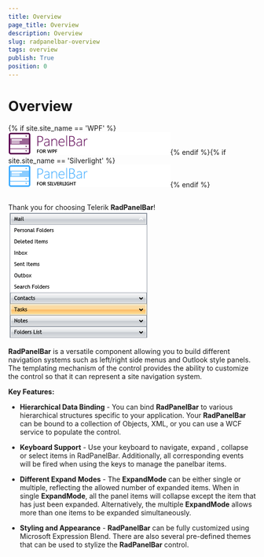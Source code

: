 ```yaml
---
title: Overview
page_title: Overview
description: Overview
slug: radpanelbar-overview
tags: overview
publish: True
position: 0
---
```


# Overview



{% if site.site_name == 'WPF' %}![panelbar wpf icon](images/panelbar_wpf_icon.png){% endif %}{% if site.site_name == 'Silverlight' %}![panelbar sl icon](images/panelbar_sl_icon.png){% endif %}

## 

Thank you for choosing Telerik __RadPanelBar__!
				![](images/RadPanelBar.png)

__RadPanelBar__ is a versatile component allowing you to build different navigation systems such as left/right side menus and Outlook style panels. The templating mechanism of the control provides the ability to customize the control so that it can represent a site navigation system.

__Key Features:__

* __Hierarchical Data Binding__ - You can bind __RadPanelBar__ to various hierarchical structures specific to your application. Your __RadPanelBar__ can be bound to a collection of Objects, XML, or you can use a WCF service to populate the control.
						  

* __Keyboard Support__ - Use your keyboard to navigate, expand , collapse or select items in RadPanelBar. Additionally, all corresponding events will be fired when using the keys to manage the panelbar items.
						  

* __Different Expand Modes__ - The __ExpandMode__ can be either single or multiple, reflecting the allowed number of expanded items. When in single __ExpandMode__, all the panel items will collapse except the item that has just been expanded. Alternatively, the multiple __ExpandMode__ allows more than one items to be expanded simultaneously.
						  

* __Styling and Appearance__ - __RadPanelBar__ can be fully customized using Microsoft Expression Blend. There are also several pre-defined themes that can be used to stylize the __RadPanelBar__ control.
						  
